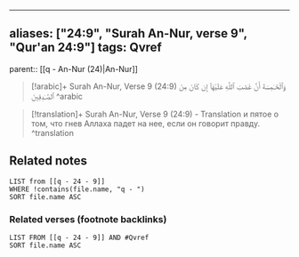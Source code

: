 
---
aliases: ["24:9", "Surah An-Nur, verse 9", "Qur'an 24:9"]
tags: Qvref
---

parent:: [[q - An-Nur (24)|An-Nur]]

> [!arabic]+ Surah An-Nur, Verse 9 (24:9)
> <span class="quran-arabic">وَٱلْخَـٰمِسَةَ أَنَّ غَضَبَ ٱللَّهِ عَلَيْهَآ إِن كَانَ مِنَ ٱلصَّـٰدِقِينَ</span>
^arabic

> [!translation]+ Surah An-Nur, Verse 9 (24:9) - Translation
> и пятое о том, что гнев Аллаха падет на нее, если он говорит правду.
^translation



## Related notes
```dataview
LIST from [[q - 24 - 9]]
WHERE !contains(file.name, "q - ")
SORT file.name ASC
```

### Related verses (footnote backlinks)
```dataview
LIST FROM [[q - 24 - 9]] AND #Qvref
SORT file.name ASC
```


